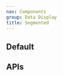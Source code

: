```yaml
---
nav: Components
group: Data Display
title: Segmented
---
```


## Default

<code src="./demos/index.tsx" nopadding></code>

## APIs
